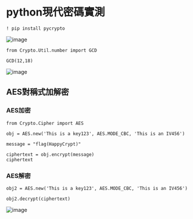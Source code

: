 # python現代密碼實測
```
! pip install pycrypto
```
![image](https://user-images.githubusercontent.com/79491888/134443776-aa5f44d2-873e-4b7a-9be1-2889140c9597.png)

```
from Crypto.Util.number import GCD

GCD(12,18)
```
![image](https://user-images.githubusercontent.com/79491888/134444369-1fd6ece0-40ca-423b-9100-a718d2e440fe.png)

## AES對稱式加解密
### AES加密
```
from Crypto.Cipher import AES

obj = AES.new('This is a key123', AES.MODE_CBC, 'This is an IV456')

message = "flag(HappyCrypt)"

ciphertext = obj.encrypt(message)
ciphertext
```
### AES解密
```
obj2 = AES.new('This is a key123', AES.MODE_CBC, 'This is an IV456')

obj2.decrypt(ciphertext)
```
![image](https://user-images.githubusercontent.com/79491888/134444033-68229ed4-5dbe-47fb-b85b-1ffcc8e5d68f.png)

